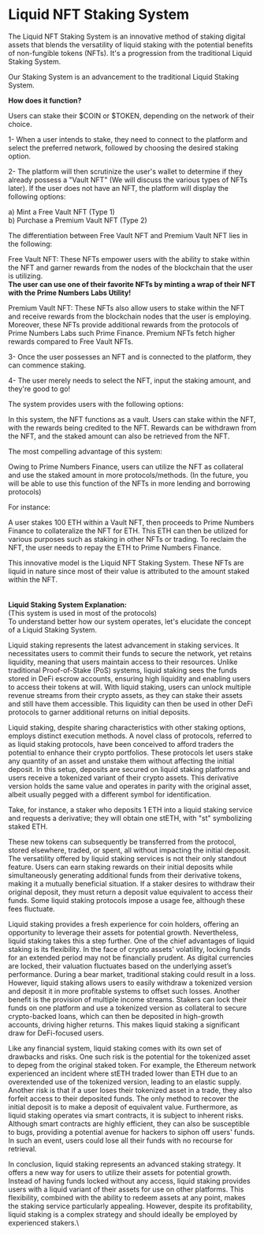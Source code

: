 # Liquid NFT Staking System

The Liquid NFT Staking System is an innovative method of staking digital assets that blends the versatility of liquid staking with the potential benefits of non-fungible tokens (NFTs). It's a progression from the traditional Liquid Staking System.

Our Staking System is an advancement to the traditional Liquid Staking System.

**How does it function?**

Users can stake their $COIN or $TOKEN, depending on the network of their choice.

1- When a user intends to stake, they need to connect to the platform and select the preferred network, followed by choosing the desired staking option.

2- The platform will then scrutinize the user's wallet to determine if they already possess a "Vault NFT" (We will discuss the various types of NFTs later). If the user does not have an NFT, the platform will display the following options:

a) Mint a Free Vault NFT (Type 1) \
b) Purchase a Premium Vault NFT (Type 2)

The differentiation between Free Vault NFT and Premium Vault NFT lies in the following:

Free Vault NFT: These NFTs empower users with the ability to stake within the NFT and garner rewards from the nodes of the blockchain that the user is utilizing.\
**The user can use one of their favorite NFTs by minting a wrap of their NFT with the Prime Numbers Labs Utility!**

Premium Vault NFT: These NFTs also allow users to stake within the NFT and receive rewards from the blockchain nodes that the user is employing. Moreover, these NFTs provide additional rewards from the protocols of Prime Numbers Labs such  Prime Finance. Premium NFTs fetch higher rewards compared to Free Vault NFTs.

3- Once the user possesses an NFT and is connected to the platform, they can commence staking.

4- The user merely needs to select the NFT, input the staking amount, and they're good to go!

The system provides users with the following options:

In this system, the NFT functions as a vault. Users can stake within the NFT, with the rewards being credited to the NFT. Rewards can be withdrawn from the NFT, and the staked amount can also be retrieved from the NFT.

The most compelling advantage of this system:

Owing to Prime Numbers Finance, users can utilize the NFT as collateral and use the staked amount in more protocols/methods. (In the future, you will be able to use this function of the NFTs in more lending and borrowing protocols)

For instance:

A user stakes 100 ETH within a Vault NFT, then proceeds to Prime Numbers Finance to collateralize the NFT for ETH. This ETH can then be utilized for various purposes such as staking in other NFTs or trading. To reclaim the NFT, the user needs to repay the ETH to Prime Numbers Finance.

This innovative model is the Liquid NFT Staking System. These NFTs are liquid in nature since most of their value is attributed to the amount staked within the NFT.\
\
\
**Liquid Staking System Explanation:**\
(This system is used in most of the protocols)\
To understand better how our system operates, let's elucidate the concept of a Liquid Staking System.

Liquid staking represents the latest advancement in staking services. It necessitates users to commit their funds to secure the network, yet retains liquidity, meaning that users maintain access to their resources. Unlike traditional Proof-of-Stake (PoS) systems, liquid staking sees the funds stored in DeFi escrow accounts, ensuring high liquidity and enabling users to access their tokens at will. With liquid staking, users can unlock multiple revenue streams from their crypto assets, as they can stake their assets and still have them accessible. This liquidity can then be used in other DeFi protocols to garner additional returns on initial deposits.

Liquid staking, despite sharing characteristics with other staking options, employs distinct execution methods. A novel class of protocols, referred to as liquid staking protocols, have been conceived to afford traders the potential to enhance their crypto portfolios. These protocols let users stake any quantity of an asset and unstake them without affecting the initial deposit. In this setup, deposits are secured on liquid staking platforms and users receive a tokenized variant of their crypto assets. This derivative version holds the same value and operates in parity with the original asset, albeit usually pegged with a different symbol for identification.

Take, for instance, a staker who deposits 1 ETH into a liquid staking service and requests a derivative; they will obtain one stETH, with "st" symbolizing staked ETH.

These new tokens can subsequently be transferred from the protocol, stored elsewhere, traded, or spent, all without impacting the initial deposit. The versatility offered by liquid staking services is not their only standout feature. Users can earn staking rewards on their initial deposits while simultaneously generating additional funds from their derivative tokens, making it a mutually beneficial situation. If a staker desires to withdraw their original deposit, they must return a deposit value equivalent to access their funds. Some liquid staking protocols impose a usage fee, although these fees fluctuate.

Liquid staking provides a fresh experience for coin holders, offering an opportunity to leverage their assets for potential growth. Nevertheless, liquid staking takes this a step further. One of the chief advantages of liquid staking is its flexibility. In the face of crypto assets' volatility, locking funds for an extended period may not be financially prudent. As digital currencies are locked, their valuation fluctuates based on the underlying asset’s performance. During a bear market, traditional staking could result in a loss. However, liquid staking allows users to easily withdraw a tokenized version and deposit it in more profitable systems to offset such losses. Another benefit is the provision of multiple income streams. Stakers can lock their funds on one platform and use a tokenized version as collateral to secure crypto-backed loans, which can then be deposited in high-growth accounts, driving higher returns. This makes liquid staking a significant draw for DeFi-focused users.

Like any financial system, liquid staking comes with its own set of drawbacks and risks. One such risk is the potential for the tokenized asset to depeg from the original staked token. For example, the Ethereum network experienced an incident where stETH traded lower than ETH due to an overextended use of the tokenized version, leading to an elastic supply. Another risk is that if a user loses their tokenized asset in a trade, they also forfeit access to their deposited funds. The only method to recover the initial deposit is to make a deposit of equivalent value. Furthermore, as liquid staking operates via smart contracts, it is subject to inherent risks. Although smart contracts are highly efficient, they can also be susceptible to bugs, providing a potential avenue for hackers to siphon off users' funds. In such an event, users could lose all their funds with no recourse for retrieval.

In conclusion, liquid staking represents an advanced staking strategy. It offers a new way for users to utilize their assets for potential growth. Instead of having funds locked without any access, liquid staking provides users with a liquid variant of their assets for use on other platforms. This flexibility, combined with the ability to redeem assets at any point, makes the staking service particularly appealing. However, despite its profitability, liquid staking is a complex strategy and should ideally be employed by experienced stakers.\
